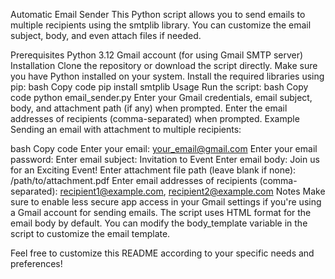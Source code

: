 Automatic Email Sender
This Python script allows you to send emails to multiple recipients using the smtplib library. You can customize the email subject, body, and even attach files if needed.

Prerequisites
Python 3.12
Gmail account (for using Gmail SMTP server)
Installation
Clone the repository or download the script directly.
Make sure you have Python installed on your system.
Install the required libraries using pip:
bash
Copy code
pip install smtplib
Usage
Run the script:
bash
Copy code
python email_sender.py
Enter your Gmail credentials, email subject, body, and attachment path (if any) when prompted.
Enter the email addresses of recipients (comma-separated) when prompted.
Example
Sending an email with attachment to multiple recipients:

bash
Copy code
Enter your email: your_email@gmail.com
Enter your email password:
Enter email subject: Invitation to Event
Enter email body: Join us for an Exciting Event!
Enter attachment file path (leave blank if none): /path/to/attachment.pdf
Enter email addresses of recipients (comma-separated): recipient1@example.com, recipient2@example.com
Notes
Make sure to enable less secure app access in your Gmail settings if you're using a Gmail account for sending emails.
The script uses HTML format for the email body by default. You can modify the body_template variable in the script to customize the email template.
 

Feel free to customize this README according to your specific needs and preferences!
